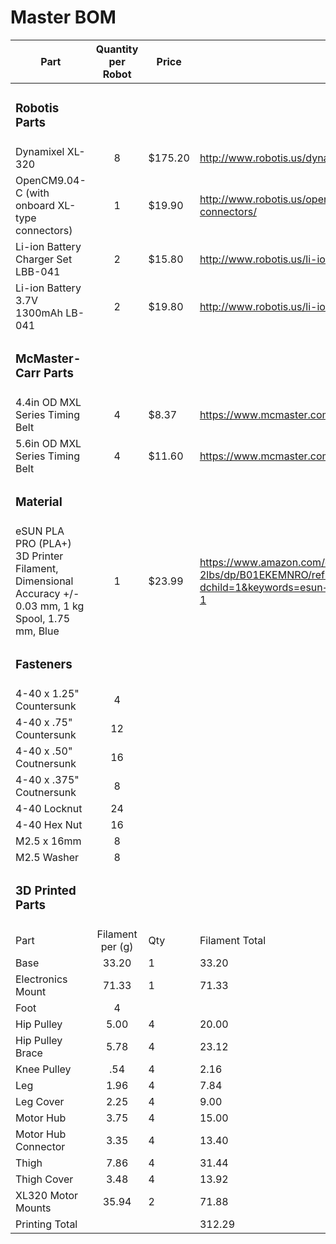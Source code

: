 <h1>Master BOM</h1>

| Part              | Quantity per Robot        |  Price                   | Link
| ----------------- | :-----------------------: |------------------------- | -------------- |
| <h3>Robotis Parts</h3> | | |
| Dynamixel XL-320  | 8 | $175.20 | http://www.robotis.us/dynamixel-xl-320/ |
| OpenCM9.04-C (with onboard XL-type connectors) | 1 | $19.90 | http://www.robotis.us/opencm9-04-c-with-onboard-xl-type-connectors/ |
| Li-ion Battery Charger Set LBB-041 | 2 | $15.80 | http://www.robotis.us/li-ion-battery-charger-set-lbb-041/ |
| Li-ion Battery 3.7V 1300mAh LB-041 | 2 | $19.80 | http://www.robotis.us/li-ion-battery-3-7v-1300mah-lb-041/ |
| <h3>McMaster-Carr Parts</h3> | | |
| 4.4in OD MXL Series Timing Belt  | 4 | $8.37 | https://www.mcmaster.com/7887K13/ |
| 5.6in OD MXL Series Timing Belt  | 4 | $11.60 | https://www.mcmaster.com/7887K15/ |
| <h3>Material</h3> | | |
| eSUN PLA PRO (PLA+) 3D Printer Filament, Dimensional Accuracy +/- 0.03 mm, 1 kg Spool, 1.75 mm, Blue | 1 | $23.99 | https://www.amazon.com/eSUN-1-75mm-Printer-Filament-2-2lbs/dp/B01EKEMNRO/ref=sr_1_1?dchild=1&keywords=esun+blue&qid=1599165167&s=industrial&sr=1-1 |
| <h3>Fasteners</h3> | | |
| 4-40 x 1.25" Countersunk | 4 | | |
| 4-40 x .75" Countersunk | 12 | | |
| 4-40 x .50" Coutnersunk | 16 | | |
| 4-40 x .375" Coutnersunk | 8 | | |
| 4-40 Locknut | 24 | | |
| 4-40 Hex Nut | 16 | | |
| M2.5 x 16mm | 8 | | |
| M2.5 Washer | 8 | | |
| <h3>3D Printed Parts</h3> | | | |
| Part | Filament per (g) | Qty | Filament Total |
| Base | 33.20 | 1 | 33.20 |
| Electronics Mount | 71.33 | 1 | 71.33 |
| Foot | 4 | | |
| Hip Pulley | 5.00 | 4 | 20.00 |
| Hip Pulley Brace | 5.78 | 4 | 23.12 |
| Knee Pulley | .54 | 4 | 2.16 |
| Leg | 1.96 | 4 | 7.84 |
| Leg Cover | 2.25 | 4 | 9.00 |
| Motor Hub | 3.75 | 4 | 15.00 |
| Motor Hub Connector | 3.35 | 4 | 13.40 |
| Thigh | 7.86 | 4 | 31.44 |
| Thigh Cover | 3.48 | 4 | 13.92 |
| XL320 Motor Mounts | 35.94 | 2 | 71.88 |
| Printing Total | | | 312.29 |
